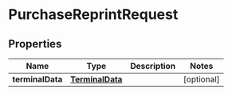 
# PurchaseReprintRequest

## Properties
Name | Type | Description | Notes
------------ | ------------- | ------------- | -------------
**terminalData** | [**TerminalData**](TerminalData.md) |  |  [optional]



